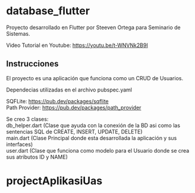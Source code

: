 # database_flutter

Proyecto desarrollado en Flutter por Steeven Ortega para Seminario de Sistemas.

Video Tutorial en Youtube: https://youtu.be/t-WNVNk2B9I

## Instrucciones

El proyecto es una aplicación que funciona como un CRUD de Usuarios.

Dependecias utilizadas en el archivo pubspec.yaml

SQFLite: https://pub.dev/packages/sqflite<br>
Path Provider: https://pub.dev/packages/path_provider<br>

Se creo 3 clases:<br>
db_helper.dart (Clase que ayuda con la conexión de la BD asi como las sentencias SQL de CREATE, INSERT, UPDATE, DELETE)<br>
main.dart (Clase Principal donde esta desarrollada la aplicación y sus interfaces)<br>
user.dart (Clase que funciona como modelo para el Usuario donde se crea sus atributos ID y NAME)<br>
# projectAplikasiUas
